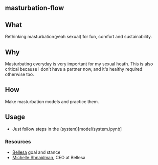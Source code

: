 ## masturbation-flow
## What
Rethinking masturbation(yeah sexual) for fun, comfort and sustainability.

## Why
Masturbating everyday is very important for my sexual heath.
This is also critical because I don't have a partner now, and it's healthy required otherwise too.

## How
Make masturbation models and practice them.

## Usage
* Just follow steps in the (system)[model/system.ipynb]

### Resources
* [Bellesa](http://bullandbearmcgill.com/bellesa-unapologetically-bold-company-making-inroads-adult-entertainment-industry/)  goal and stance
* [Michelle Shnaidman](https://ca.linkedin.com/in/michelle-shnaidman-695850bb), CEO at Bellesa

